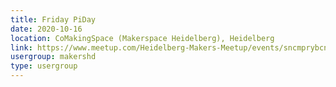```yaml
---
title: Friday PiDay
date: 2020-10-16
location: CoMakingSpace (Makerspace Heidelberg), Heidelberg
link: https://www.meetup.com/Heidelberg-Makers-Meetup/events/sncmprybcnbvb/
usergroup: makershd
type: usergroup
---
```

